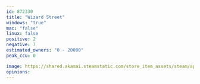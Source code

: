 ```yaml
---
id: 872330
title: "Wizard Street"
windows: "true"
mac: "false"
linux: false
positive: 2
negative: 7
estimated_owners: "0 - 20000"
peak_ccu: 0

image: https://shared.akamai.steamstatic.com/store_item_assets/steam/apps/872330/header.jpg?t=1528889124
opinions:
---
```

